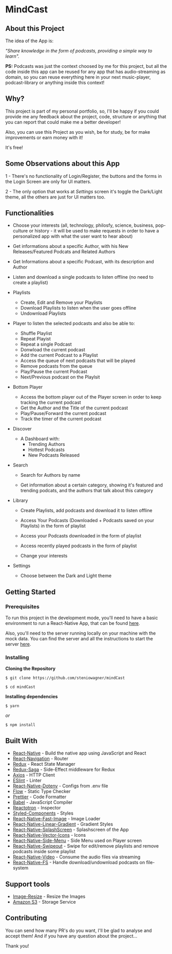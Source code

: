 


# MindCast


## About this Project

The idea of the App is:

_"Share knowledge in the form of podcasts, providing a simple way to learn"._

**PS:** Podcasts was just the context choosed by me for this project, but all the code inside this app can be reused for any app that has audio-streaming as domain, so you can reuse everything here in your next music-player, podcast-library or anything inside this context!

## Why?

This project is part of my personal portfolio, so, I'll be happy if you could provide me any feedback about the project, code, structure or anything that you can report that could make me a better developer!



Also, you can use this Project as you wish, be for study, be for make improvements or earn money with it!

It's free!

## Some Observations about this App

1 - There's no functionality of Login/Register, the buttons and the forms in the Login Screen are only for UI matters.

2 - The only option that works at _Settings_ screen it's toggle the Dark/Light theme, all the others are just for UI matters too.

## Functionalities

- Choose your interests (all, technology, philosfy, science, business, pop-culture or history - it will be used to make requests in order to have a personalized app with what the user want to hear about)

- Get informations about a specific Author, with his New Releases/Featured Podcats and Related Authors

- Get Informations about a specific Podcast, with its description and Author

- Listen and download a single podcasts to listen offline (no need to create a playlist)

- Playlists
	- Create, Edit and Remove your Playlists
	- Download Playlists to listen when the user goes offline
	- Undownload Playlists

- Player to listen the selected podcasts and also be able to: 
	- Shuffle Playlist
	- Repeat Playist
	- Repeat a single Podcast
	- Donwload the current podcast
	- Add the current Podcast to a Playlist
	- Access the queue of next podcasts that will be played
	- Remove podcasts from the queue
	- Play/Pause the current Podcast
	- Next/Previous podcast on the Playlsit

- Bottom Player
	- Access the bottom player out of the Player screen in order to keep tracking the current podcast
	- Get the Author and the Title of the current podcast
	- Play/Pause/Forward the current podcast
	- Track the timer of the current podcast

- Discover
	- A Dashboard with:
	  - Trending Authors
	  - Hottest Podcasts
	  - New Podcasts Released

- Search

	- Search for Authors by name

	- Get information about a certain category, showing it's featured and trending podcats, and the authors that talk about this category

- Library
	- Create Playlists, add podcasts and download it to listen offline

	- Access Your Podcasts (Downloaded + Podcasts saved on your Playlists) in the form of playlist

	- Access your Podcasts downloaded in the form of playlist
	
	- Access recently played podcasts in the form of playlist

	- Change your interests

- Settings

	- Choose between the Dark and Light theme

## Getting Started

### Prerequisites

To run this project in the development mode, you'll need to have a basic environment to run a React-Native App, that can be found [here](https://facebook.github.io/react-native/docs/getting-started).

Also, you'll need to the server running locally on your machine with the mock data. You can find the server and all the instructions to start the server [here](https://github.com/steniowagner/mindcast-server).

### Installing

**Cloning the Repository**

```
$ git clone https://github.com/steniowagner/mindCast

$ cd mindCast
```

**Installing dependencies**

```
$ yarn
```

_or_

```
$ npm install
```

## Built With

- [React-Native](https://facebook.github.io/react-native/) - Build the native app using JavaScript and React
- [React-Navigation](https://reactnavigation.org/docs/en/getting-started.html) - Router
- [Redux](https://redux.js.org/) - React State Manager
- [Redux-Saga](https://redux-saga.js.org/) - Side-Effect middleware for Redux
- [Axios](https://github.com/axios/axios) - HTTP Client
- [ESlint](https://eslint.org/) - Linter
- [React-Native-Dotenv](https://github.com/zetachang/react-native-dotenv) - Configs from .env file
- [Flow](https://redux-saga.js.org/) - Static Type Checker
- [Prettier](https://prettier.io/) - Code Formatter
- [Babel](https://babeljs.io/) - JavaScript Compiler
- [Reactotron](https://infinite.red/reactotron) - Inspector
- [Styled-Components](https://www.styled-components.com/) - Styles
- [React-Native-Fast-Image](https://github.com/DylanVann/react-native-fast-image) - Image Loader
- [React-Native-Linear-Gradient](https://github.com/react-native-community/react-native-linear-gradient) - Gradient Styles
- [React-Native-SplashScreen](https://github.com/crazycodeboy/react-native-splash-screen) - Splashscreen of the App
- [React-Native-Vector-Icons](https://github.com/oblador/react-native-vector-icons) - Icons
- [React-Native-Side-Menu](https://github.com/react-native-community/react-native-side-menu) - Side Menu used on Player screen
- [React-Native-Swipeout](https://github.com/dancormier/react-native-swipeout) - Swipe for edit/remove playlists and remove podcasts inside some playlist
- [React-Native-Video](https://github.com/react-native-community/react-native-video) - Consume the audio files via streaming
- [React-Native-FS](https://github.com/itinance/react-native-fs) - Handle download/undownload podcasts on file-system


## Support tools

- [Image-Resize](https://imageresize.org) - Resize the Images
- [Amazon S3](https://aws.amazon.com/pt/s3/) - Storage Service

## Contributing

You can send how many PR's do you want, I'll be glad to analyse and accept them! And if you have any question about the project...

Thank you!